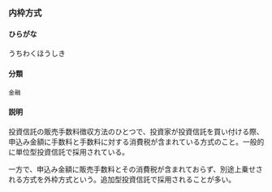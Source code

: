 <div style="display:none;">

## [あ行](securities-terms?id=あ行)

</div>

### 内枠方式

#### ひらがな

うちわくほうしき

#### 分類

`金融`

#### 説明

投資信託の販売手数料徴収方法のひとつで、投資家が投資信託を買い付ける際、申込み金額に手数料と手数料に対する消費税が含まれている方式のこと。一般的に単位型投資信託で採用されている。
 
一方で、申込み金額に販売手数料とその消費税が含まれておらず、別途上乗せされる方式を外枠方式という。追加型投資信託で採用されることが多い。

<div style="display:none;">

## [か行](securities-terms?id=か行)
## [さ行](securities-terms?id=さ行)
## [た行](securities-terms?id=た行)
## [な行](securities-terms?id=な行)
## [は行](securities-terms?id=は行)
## [ま行](securities-terms?id=ま行)
## [や行](securities-terms?id=や行)
## [ら行](securities-terms?id=ら行)
## [わ行](securities-terms?id=わ行)
## [英数字・記号](securities-terms?id=英数字・記号)

</div>

